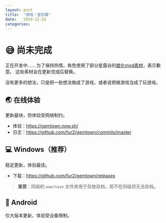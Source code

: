 ```yaml
---
layout: post
title:  "游戏：宝石镇"
date:   2019-12-22
categories:
---
```


# 😅 尚未完成
正在开发中……
为了保持热情，角色使用了部分星露谷的[兽化mod素材](https://www.nexusmods.com/stardewvalley/mods/2561)，表示歉意。
这些素材会在更新完成后替换。

没有更多的想法，只是把一些想法做成了游戏，或者说把做游戏当成了玩游戏。



## 🌏 在线体验

更新最快，但体验受网络制约。

- 体验：https://gemtown.now.sh/
- 日志：https://github.com/fur2/gemtown/commits/master

## 💻 Windows（推荐）

稳定更新，体验最佳。
- 下载：https://github.com/fur2/gemtown/releases

>  **重要**：同级的 `www/save` 文件夹用于存放存档，若不在同级将无法存档。

## 📱 Android

仅大版本更新，体验受设备限制。
